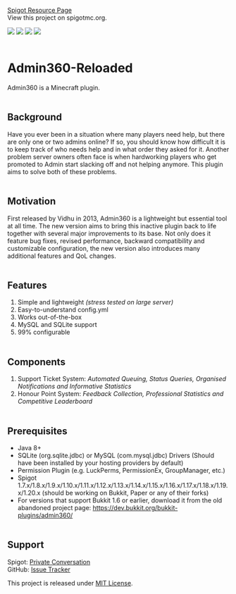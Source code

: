[Spigot Resource Page](https://www.spigotmc.org/resources/admin360-reloaded.28285/) <br>
View this project on spigotmc.org.

![](https://img.shields.io/badge/Version-8.1.2-green) ![](https://img.shields.io/badge/Spigot-1.7+-lightgrey) ![](https://img.shields.io/badge/License-MIT-blue) ![](https://img.shields.io/badge/Language-Java-yellow) <br><br>

# Admin360-Reloaded

Admin360 is a Minecraft plugin. <br><br>

## Background

Have you ever been in a situation where many players need help, but there are only one or two admins online? If so, you should know how difficult it is to keep track of who needs help and in what order they asked for it. Another problem server owners often face is when hardworking players who get promoted to Admin start slacking off and not helping anymore. This plugin aims to solve both of these problems. <br><br>

## Motivation

First released by Vidhu in 2013, Admin360 is a lightweight but essential tool at all time. The new version aims to bring this inactive plugin back to life together with several major improvements to its base. Not only does it feature bug fixes, revised performance, backward compatibility and customizable configuration, the new version also introduces many additional features and QoL changes. <br><br>

## Features

1. Simple and lightweight _(stress tested on large server)_
2. Easy-to-understand config.yml
3. Works out-of-the-box
4. MySQL and SQLite support
5. 99% configurable <br><br>

## Components

1. Support Ticket System: _Automated Queuing, Status Queries, Organised Notifications and Informative Statistics_
2. Honour Point System: _Feedback Collection, Professional Statistics and Competitive Leaderboard_ <br><br>

## Prerequisites

- Java 8+
- SQLite (org.sqlite.jdbc) or MySQL (com.mysql.jdbc) Drivers
(Should have been installed by your hosting providers by default)
- Permission Plugin (e.g. LuckPerms, PermissionEx, GroupManager, etc.)
- Spigot 1.7.x/1.8.x/1.9.x/1.10.x/1.11.x/1.12.x/1.13.x/1.14.x/1.15.x/1.16.x/1.17.x/1.18.x/1.19.x/1.20.x (should be working on Bukkit, Paper or any of their forks)
- For versions that support Bukkit 1.6 or earlier, download it from the old abandoned project page: https://dev.bukkit.org/bukkit-plugins/admin360/ <br><br>

## Support

Spigot: [Private Conversation](https://www.spigotmc.org/members/jerryui.139798/) <br>
GitHub: [Issue Tracker](https://github.com/denniemok/Admin360-Reloaded/issues)

This project is released under [MIT License](https://opensource.org/license/mit/).